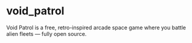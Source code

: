 # void_patrol
Void Patrol is a free, retro-inspired arcade space game where you battle alien fleets — fully open source.
